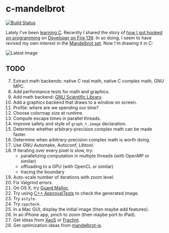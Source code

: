 # c-mandelbrot

[![Build Status](https://travis-ci.org/schmonz/c-mandelbrot.svg?branch=main)](https://travis-ci.org/schmonz/c-mandelbrot)

Lately I've been
[learning C](http://www.schmonz.com/2016/06/18/training-tdd-for-embedded-c/).
Recently I shared the story of
[how I got hooked on programming](http://www.schmonz.com/2007/06/29/when-programming-chose-me/)
on
[Developer on Fire 139](http://www.schmonz.com/talk/20160616-developer-on-fire/).
In so doing, I seem to have revived my own interest in the
[Mandelbrot set](https://en.wikipedia.org/wiki/Mandelbrot_set).
Now I'm drawing it in C:

![Latest Image](https://github.com/schmonz/c-mandelbrot/raw/main/pngelbrot.png)

## TODO

7. Extract math backends: native C real math, native C complex math, GNU MPC.
7. Add performance tests for math and graphics.
7. Add math backend: [GNU Scientific Library](https://www.gnu.org/software/gsl/gsl.html).
7. Add a graphics backend that draws to a window on screen.
7. Profile: where are we spending our time?
7. Choose colormap size at runtime.
7. Compute escape times in parallel threads.
7. Improve safety and style of `graph_t.image` declaration.
7. Determine whether arbitrary-precision complex math can be made faster.
7. Determine when arbitrary-precision complex math is worth doing.
7. Use GNU Automake, Autoconf, Libtool.
7. If iterating over every pixel is slow, try:
    - parallelizing computation in multiple threads (with OpenMP or similar)
    - offloading to a GPU (with OpenCL or similar)
    - tracing the boundary
7. Auto-scale number of iterations with zoom level.
7. Fix Valgrind errors.
7. On OS X, try
   [Guard Malloc](https://developer.apple.com/library/mac/documentation/Performance/Conceptual/ManagingMemory/Articles/MallocDebug.html).
7. Try using
   [C++ ApprovalTests](https://github.com/approvals/ApprovalTests.cpp)
   to check the generated image.
7. Try `astyle`.
7. Try `cppcheck`.
7. In a Mac GUI, display the initial image (then maybe add features).
7. In an iPhone app, pinch to zoom (then maybe port to iPad).
7. Get ideas from [XaoS](http://matek.hu/xaos) or [Fractint](http://fractint.org).
7. Get optimization ideas from [mandelbrot-js](https://github.com/cslarsen/mandelbrot-js).
